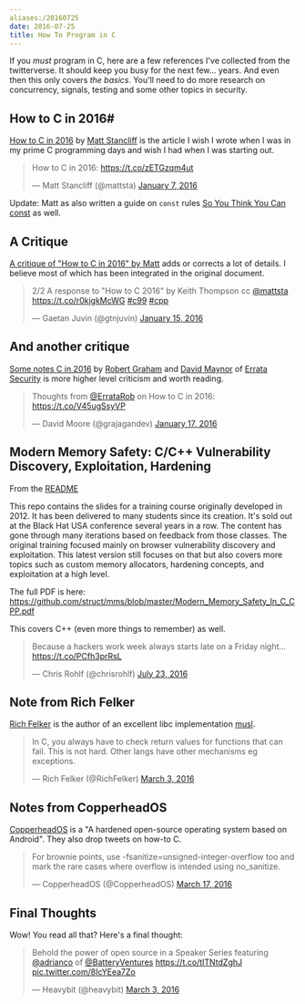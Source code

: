 ```yaml
---
aliases:/20160725
date: 2016-07-25
title: How To Program in C
---
```


If you *must* program in C, here are a few references I've collected from the twitterverse. It should keep you busy for the next few... years. And even then this only covers *the basics*.  You'll need to do more research on concurrency, signals, testing and some other topics in security.

<!--more-->

## How to C in 2016#

[How to C in 2016](https://matt.sh/howto-c) by [Matt Stancliff](https://twitter.com/mattsta) is the article I wish I wrote when I was in my prime C programming days and wish I had when I was starting out. 

<blockquote class="twitter-tweet" data-lang="en"><p lang="en" dir="ltr">How to C in 2016: <a href="https://t.co/zETGzqm4ut">https://t.co/zETGzqm4ut</a></p>&mdash; Matt Stancliff (@mattsta) <a href="https://twitter.com/mattsta/status/685194223612735490">January 7, 2016</a></blockquote> <script async src="//platform.twitter.com/widgets.js" charset="utf-8"></script>

Update:  Matt as also written a guide on `const` rules [So You Think You Can const](https://matt.sh/sytycc) as well.

## A Critique

[A critique of "How to C in 2016" by Matt](https://github.com/Keith-S-Thompson/how-to-c-response) adds or corrects a lot of details.  I believe most of which has been integrated in the original document.

<blockquote class="twitter-tweet" data-lang="en"><p lang="en" dir="ltr">2/2 A response to &quot;How to C 2016&quot; by Keith Thompson cc <a href="https://twitter.com/mattsta">@mattsta</a> <a href="https://t.co/r0kjgkMcWG">https://t.co/r0kjgkMcWG</a> <a href="https://twitter.com/hashtag/c99?src=hash">#c99</a> <a href="https://twitter.com/hashtag/cpp?src=hash">#cpp</a></p>&mdash; Gaetan Juvin (@gtnjuvin) <a href="https://twitter.com/gtnjuvin/status/688088929917112320">January 15, 2016</a></blockquote> <script async src="//platform.twitter.com/widgets.js" charset="utf-8"></script>

## And another critique 

[Some notes C in 2016](http://blog.erratasec.com/2016/01/some-notes-c-in-2016.html) by [Robert Graham](https://twitter.com/erratarob) and [David Maynor](https://twitter.com/dave_maynor) of [Errata Security](http://blog.erratasec.com) is more higher level criticism and worth reading.

<blockquote class="twitter-tweet" data-lang="en"><p lang="en" dir="ltr">Thoughts from <a href="https://twitter.com/ErrataRob">@ErrataRob</a> on How to C in 2016: <a href="https://t.co/V45ugSsyVP">https://t.co/V45ugSsyVP</a></p>&mdash; David Moore (@grajagandev) <a href="https://twitter.com/grajagandev/status/688814259434749952">January 17, 2016</a></blockquote> <script async src="//platform.twitter.com/widgets.js" charset="utf-8"></script>

##  Modern Memory Safety: C/C++ Vulnerability Discovery, Exploitation, Hardening

From the [README](https://github.com/struct/mms/blob/master/README.md)

  This repo contains the slides for a training course originally developed in
  2012. It has been delivered to many students since its creation. It's sold out
  at the Black Hat USA conference several years in a row. The content has gone
  through many iterations based on feedback from those classes. The original
  training focused mainly on browser vulnerability discovery and exploitation.
  This latest version still focuses on that but also covers more topics such as
  custom memory allocators, hardening concepts, and exploitation at a high
  level.

The full PDF is here:
https://github.com/struct/mms/blob/master/Modern_Memory_Safety_In_C_CPP.pdf

This covers C++ (even more things to remember) as well.

<blockquote class="twitter-tweet" data-lang="en"><p lang="en" dir="ltr">Because a hackers work week always starts late on a Friday night... <a href="https://t.co/PCfh3prRsL">https://t.co/PCfh3prRsL</a></p>&mdash; Chris Rohlf (@chrisrohlf) <a href="https://twitter.com/chrisrohlf/status/756641193958772736">July 23, 2016</a></blockquote> <script async src="//platform.twitter.com/widgets.js" charset="utf-8"></script>

## Note from Rich Felker

[Rich Felker](https://twitter.com/RichFelker) is the author of an excellent libc implementation [musl](http://www.musl-libc.org).

<blockquote class="twitter-tweet" data-conversation="none" data-lang="en"><p lang="en" dir="ltr">In C, you always have to check return values for functions that can fail. This is not hard. Other langs have other mechanisms eg exceptions.</p>&mdash; Rich Felker (@RichFelker) <a href="https://twitter.com/RichFelker/status/705419853327376385">March 3, 2016</a></blockquote> <script async src="//platform.twitter.com/widgets.js" charset="utf-8"></script>

## Notes from CopperheadOS

[CopperheadOS](https://copperhead.co/android/) is a "A hardened open-source operating system based on Android".  They also drop tweets on how-to C.

<blockquote class="twitter-tweet" data-lang="en"><p lang="en" dir="ltr">For brownie points, use -fsanitize=unsigned-integer-overflow too and mark the rare cases where overflow is intended using no_sanitize.</p>&mdash; CopperheadOS (@CopperheadOS) <a href="https://twitter.com/CopperheadOS/status/710334623465742337">March 17, 2016</a></blockquote> <script async src="//platform.twitter.com/widgets.js" charset="utf-8"></script>

## Final Thoughts

Wow!  You read all that?  Here's a final thought:

<blockquote class="twitter-tweet" data-lang="en"><p lang="en" dir="ltr">Behold the power of open source in a Speaker Series featuring <a href="https://twitter.com/adrianco">@adrianco</a> of <a href="https://twitter.com/BatteryVentures">@BatteryVentures</a> <a href="https://t.co/tITNtdZghJ">https://t.co/tITNtdZghJ</a> <a href="https://t.co/8IcYEea7Zo">pic.twitter.com/8IcYEea7Zo</a></p>&mdash; Heavybit (@heavybit) <a href="https://twitter.com/heavybit/status/705438362002391040">March 3, 2016</a></blockquote> <script async src="//platform.twitter.com/widgets.js" charset="utf-8"></script>


